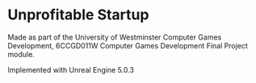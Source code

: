 # Unprofitable Startup

Made as part of the University of Westminster Computer Games Development,  6CCGD011W Computer Games Development Final Project module.


Implemented with Unreal Engine 5.0.3
